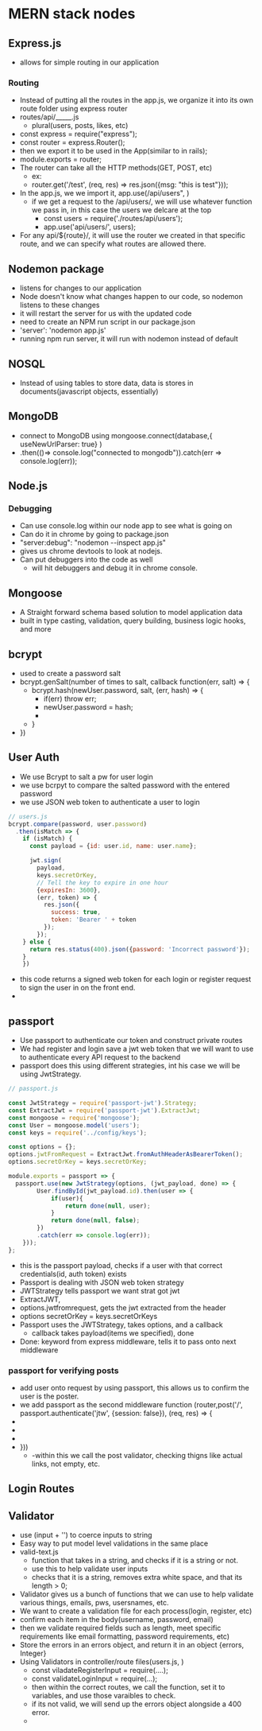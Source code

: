 # MERN stack nodes

## Express.js
- allows for simple routing in our application
  
### Routing
- Instead of putting all the routes in the app.js, we organize it into its own route folder using express router
- routes/api/_____.js
  - plural(users, posts, likes, etc)
- const express = require("express");
- const router = express.Router();
- then we export it to be used in the App(similar to in rails);
- module.exports = router;
- The router can take all the HTTP methods(GET, POST, etc)
  - ex:
  - router.get('/test', (req, res) => res.json({msg: "this is test"}));
- In the app.js, we we import it, app.use(/api/users", )
  - if we get a request to the /api/users/, we will use whatever function we pass in, in this case the users we delcare at the top
    - const users = require('./routes/api/users');
    - app.use('api/users/', users);
- For any api/${route}/, it will use the router we created in that specific route, and we can specify what routes are allowed there.

## Nodemon package
- listens for changes to our application
- Node doesn't know what changes happen to our code, so nodemon listens to these changes
- it will restart the server for us with the updated code
- need to create an NPM run script in our package.json
- 'server': 'nodemon app.js'
- running npm run server, it will run with nodemon instead of default

## NOSQL
- Instead of using tables to store data, data is stores in documents(javascript objects, essentially)

## MongoDB
- connect to MongoDB using mongoose.connect(database,{ useNewUrlParser: true} )
- .then(()=> console.log("connected to mongodb")).catch(err => console.log(err));

## Node.js

### Debugging
- Can use console.log within our node app to see what is going on
- Can do it in chrome by going to package.json
- "server:debug": "nodemon --inspect app.js"
- gives us chrome devtools to look at nodejs.
- Can put debuggers into the code as well
  - will hit debuggers and debug it in chrome console.

## Mongoose
- A Straight forward schema based solution to model application data
- built in type casting, validation, query building, business logic hooks, and more


## bcrypt
- used to create a password salt
- bcrypt.genSalt(number of times to salt, callback function(err, salt) => {
  - bcrypt.hash(newUser.password, salt, (err, hash) => {
    - if(err) throw err;
    - newUser.password = hash;
    - 
  - }
- })

## User Auth
- We use Bcrypt to salt a pw for user login
- we use bcrpyt to compare the salted password with the entered password
- we use JSON web token to authenticate a user to login 
```javascript
// users.js
bcrypt.compare(password, user.password)
  .then(isMatch => {
    if (isMatch) {
      const payload = {id: user.id, name: user.name};

      jwt.sign(
        payload,
        keys.secretOrKey,
        // Tell the key to expire in one hour
        {expiresIn: 3600},
        (err, token) => {
          res.json({
            success: true,
            token: 'Bearer ' + token
          });
        });
    } else {
      return res.status(400).json({password: 'Incorrect password'});
    }
	})
```
- this code returns a signed web token for each login or register request to sign the user in on the front end.
- 


## passport
- Use passport to authenticate our token and construct private routes
- We had register and login save a jwt web token that we will want to use to authenticate every API request to the backend
- passport does this using different strategies, int his case we will be using JwtStrategy.
```javascript
// passport.js

const JwtStrategy = require('passport-jwt').Strategy;
const ExtractJwt = require('passport-jwt').ExtractJwt;
const mongoose = require('mongoose');
const User = mongoose.model('users');
const keys = require('../config/keys');

const options = {};
options.jwtFromRequest = ExtractJwt.fromAuthHeaderAsBearerToken();
options.secretOrKey = keys.secretOrKey;

module.exports = passport => {
  passport.use(new JwtStrategy(options, (jwt_payload, done) => {
		User.findById(jwt_payload.id).then(user => {
			if(user){
				return done(null, user);
			}
			return done(null, false);
		})
		.catch(err => console.log(err));
	}));
};
```
- this is the passport payload, checks if a user with that correct credentials(id, auth token) exists
- Passport is dealing with JSON web token strategy
- JWTStrategy tells passport we want strat got jwt
- ExtractJWT, 
- options.jwtfromrequest, gets the jwt extracted from the header
- options secretOrKey = keys.secretOrKeys
- Passport uses the JWTStrategy, takes options, and a callback
  - callback takes payload(items we specified), done
- Done: keyword from express middleware, tells it to pass onto next middleware

### passport for verifying posts
- add user onto request by using passport, this allows us to confirm the user is the poster.
- we add passport as the second middleware function (router,post('/', passport.authenticate('jtw', {session: false}), (req, res) => {
- 
- 
- 
- }))
  - -within this we call the post validator, checking thigns like actual links, not empty, etc.


## Login Routes


## Validator
- use (input + '') to coerce inputs to string
- Easy way to put model level validations in the same place
- valid-text.js
  - function that takes in a string, and checks if it is a string or not.
  - use this to help validate user inputs
  - checks that it is a string, removes extra white space, and that its length > 0;
- Validator gives us a bunch of functions that we can use to help validate various things, emails, pws, usersnames, etc.
- We want to create a validation file for each process(login, register, etc)
- confirm each item in the body(username, password, email)
- then we validate required fields such as length, meet specific requirements like email formatting, password requirements, etc)
- Store the errors in an errors object, and return it in an object {errors, Integer}
- Using Validators in controller/route files(users.js, )
  - const viladateRegisterInput = require(....);
  - const validateLoginInput = require(...);
  - then within the correct routes, we call the function, set it to variables, and use those varaibles to check.
  - if its not valid, we will send up the errors object alongside a 400 error.
  - 